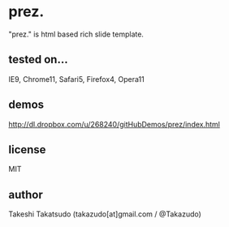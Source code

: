 # prez.

"prez." is html based rich slide template.

## tested on...

IE9, Chrome11, Safari5, Firefox4, Opera11

## demos

http://dl.dropbox.com/u/268240/gitHubDemos/prez/index.html

## license

MIT

## author

Takeshi Takatsudo (takazudo[at]gmail.com / @Takazudo)

